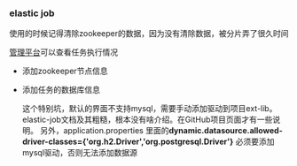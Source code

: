 ### elastic job
使用的时候记得清除zookeeper的数据，因为没有清除数据，被分片弄了很久时间

[管理平台](https://github.com/apache/shardingsphere-elasticjob-ui)可以查看任务执行情况
- 添加zookeeper节点信息
- 添加任务的数据库信息
    
    这个特别坑，默认的界面不支持mysql，需要手动添加驱动到项目ext-lib。elastic-job文档及其粗糙，根本没有啥介绍。在GitHub项目页面才有一些说明。
    另外，application.properties 里面的**dynamic.datasource.allowed-driver-classes={'org.h2.Driver','org.postgresql.Driver'}** 必须要添加mysql驱动，否则无法添加数据源
